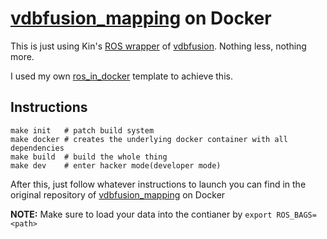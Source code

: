 # [vdbfusion_mapping](https://github.com/Kin-Zhang/vdbfusion_mapping) on Docker

This is just using Kin's [ROS wrapper](https://github.com/Kin-Zhang/vdbfusion_mapping) of
[vdbfusion](https://github.com/PRBonn/vdbfusion). Nothing less, nothing more.

I used my own [ros_in_docker](https://github.com/nachovizzo/ros_in_docker) template to achieve this.

## Instructions

```
make init   # patch build system
make docker # creates the underlying docker container with all dependencies
make build  # build the whole thing
make dev    # enter hacker mode(developer mode)
```

After this, just follow whatever instructions to launch you can find in the original repository of
[vdbfusion_mapping](https://github.com/Kin-Zhang/vdbfusion_mapping) on Docker

**NOTE:** Make sure to load your data into the contianer by `export ROS_BAGS=<path>`
